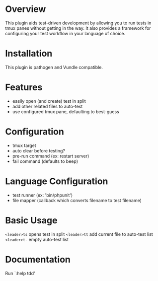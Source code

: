 # Overview
This plugin aids test-driven development by allowing you to run tests in tmux panes without getting in the way. It also provides a framework for configuring your test workflow in your language of choice.

# Installation
This plugin is pathogen and Vundle compatible.

# Features
- easily open (and create) test in split
- add other related files to auto-test
- use configured tmux pane, defaulting to best-guess

# Configuration
- tmux target
- auto clear before testing?
- pre-run command (ex: restart server)
- fail command (defaults to beep)

# Language Configuration
- test runner (ex: 'bin/phpunit')
- file mapper (callback which converts filename to test filename)

# Basic Usage

`<leader>ts` opens test in split
`<leader>tt` add current file to auto-test list
`<leader>t-` empty auto-test list

# Documentation
Run `:help tdd'
